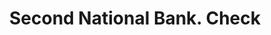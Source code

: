 ---
doi: 10.7916/D8RZ0Q7B
date_other: '1890'
date_other_textual: 1890-1899
form: printed ephemera
genre:
- Checks (bank checks)
name:
- Second National Bank
object_in_context_url: https://biggert.cul.columbia.edu/items/view/ave_biggert_01896
subject_hierarchical_geographic:
- Atlantic City, New Jersey, United States
subject_name:
- Second National Bank
title: Second National Bank. Check
sort_title: Second National Bank. Check
call_number: ave_biggert_01896
coordinates:
- 39.377297,-74.451082
pid: ave_biggert_01896
identifiers: ave_biggert_01896
permalink: /biggert/ave_biggert_01896/
layout: iiif-image-page
---